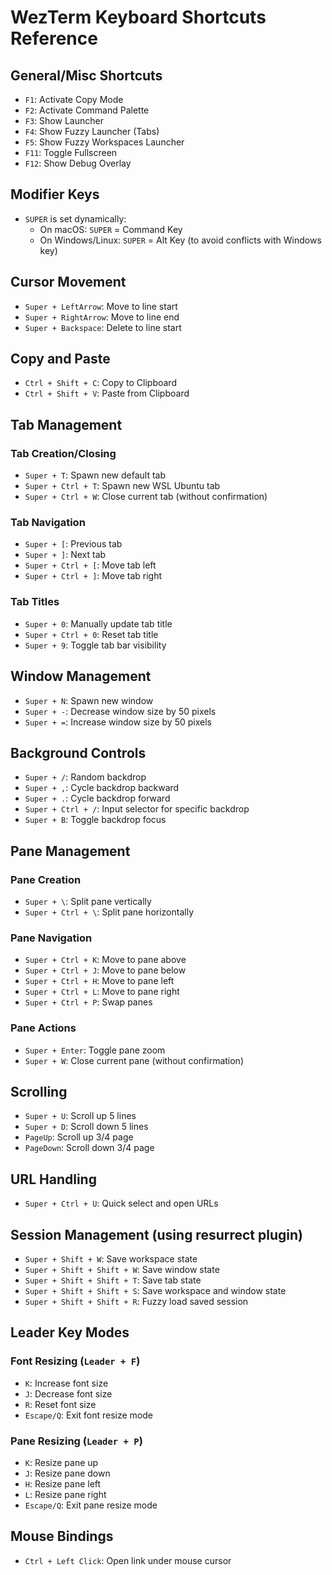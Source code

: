 # WezTerm Keyboard Shortcuts Reference

## General/Misc Shortcuts
- `F1`: Activate Copy Mode
- `F2`: Activate Command Palette
- `F3`: Show Launcher
- `F4`: Show Fuzzy Launcher (Tabs)
- `F5`: Show Fuzzy Workspaces Launcher
- `F11`: Toggle Fullscreen
- `F12`: Show Debug Overlay

## Modifier Keys
- `SUPER` is set dynamically:
  - On macOS: `SUPER` = Command Key
  - On Windows/Linux: `SUPER` = Alt Key (to avoid conflicts with Windows key)

## Cursor Movement
- `Super + LeftArrow`: Move to line start
- `Super + RightArrow`: Move to line end
- `Super + Backspace`: Delete to line start

## Copy and Paste
- `Ctrl + Shift + C`: Copy to Clipboard
- `Ctrl + Shift + V`: Paste from Clipboard

## Tab Management
### Tab Creation/Closing
- `Super + T`: Spawn new default tab
- `Super + Ctrl + T`: Spawn new WSL Ubuntu tab
- `Super + Ctrl + W`: Close current tab (without confirmation)

### Tab Navigation
- `Super + [`: Previous tab
- `Super + ]`: Next tab
- `Super + Ctrl + [`: Move tab left
- `Super + Ctrl + ]`: Move tab right

### Tab Titles
- `Super + 0`: Manually update tab title
- `Super + Ctrl + 0`: Reset tab title
- `Super + 9`: Toggle tab bar visibility

## Window Management
- `Super + N`: Spawn new window
- `Super + -`: Decrease window size by 50 pixels
- `Super + =`: Increase window size by 50 pixels

## Background Controls
- `Super + /`: Random backdrop
- `Super + ,`: Cycle backdrop backward
- `Super + .`: Cycle backdrop forward
- `Super + Ctrl + /`: Input selector for specific backdrop
- `Super + B`: Toggle backdrop focus

## Pane Management
### Pane Creation
- `Super + \`: Split pane vertically
- `Super + Ctrl + \`: Split pane horizontally

### Pane Navigation
- `Super + Ctrl + K`: Move to pane above
- `Super + Ctrl + J`: Move to pane below
- `Super + Ctrl + H`: Move to pane left
- `Super + Ctrl + L`: Move to pane right
- `Super + Ctrl + P`: Swap panes

### Pane Actions
- `Super + Enter`: Toggle pane zoom
- `Super + W`: Close current pane (without confirmation)

## Scrolling
- `Super + U`: Scroll up 5 lines
- `Super + D`: Scroll down 5 lines
- `PageUp`: Scroll up 3/4 page
- `PageDown`: Scroll down 3/4 page

## URL Handling
- `Super + Ctrl + U`: Quick select and open URLs

## Session Management (using resurrect plugin)
- `Super + Shift + W`: Save workspace state
- `Super + Shift + Shift + W`: Save window state
- `Super + Shift + Shift + T`: Save tab state
- `Super + Shift + Shift + S`: Save workspace and window state
- `Super + Shift + Shift + R`: Fuzzy load saved session

## Leader Key Modes
### Font Resizing (`Leader + F`)
- `K`: Increase font size
- `J`: Decrease font size
- `R`: Reset font size
- `Escape/Q`: Exit font resize mode

### Pane Resizing (`Leader + P`)
- `K`: Resize pane up
- `J`: Resize pane down
- `H`: Resize pane left
- `L`: Resize pane right
- `Escape/Q`: Exit pane resize mode

## Mouse Bindings
- `Ctrl + Left Click`: Open link under mouse cursor
